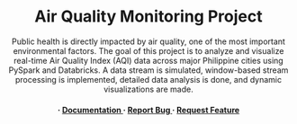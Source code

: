 <div align='center'>

<h1>Air Quality Monitoring Project</h1>
<p>Public health is directly impacted by air quality, one of the most important environmental factors. The goal of this project is to analyze and visualize real-time Air Quality Index (AQI) data across major Philippine cities using PySpark and Databricks. A data stream is simulated, window-based stream processing is implemented, detailed data analysis is done, and dynamic visualizations are made.</p>

<h4> <span> · </span> <a href="https://github.com/rahuldahiya67/Air-Quality-Monitoring-Project/blob/master/README.md"> Documentation </a> <span> · </span> <a href="https://github.com/rahuldahiya67/Air-Quality-Monitoring-Project/issues"> Report Bug </a> <span> · </span> <a href="https://github.com/rahuldahiya67/Air-Quality-Monitoring-Project/issues"> Request Feature </a> </h4>


</div>
